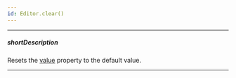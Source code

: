 ```yaml
---
id: Editor.clear()
---
```

---
##### shortDescription
Resets the [value]({basewidgetpath}/Configuration/#value) property to the default value.

---
<!-- Description goes here -->